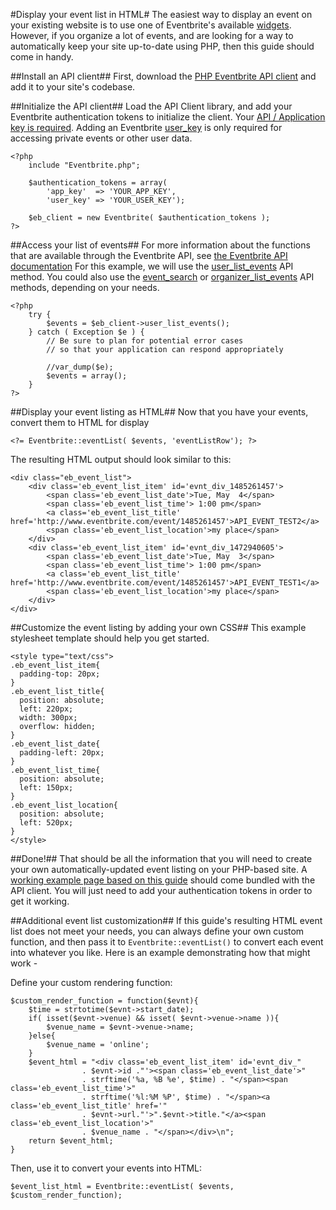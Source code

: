 #Display your event list in HTML#
The easiest way to display an event on your existing website is to use one of Eventbrite's available [widgets](http://www.eventbrite.com/t/promote-your-event-with-widgets).  However, if you organize a lot of events, and are looking for a way to automatically keep your site up-to-date using PHP, then this guide should come in handy.

##Install an API client##
First, download the [PHP Eventbrite API client](https://raw.github.com/ryanjarvinen/eventbrite.php/master/Eventbrite.php) and add it to your site's codebase.

##Initialize the API client##
Load the API Client library, and add your Eventbrite authentication tokens to initialize the client.
Your [API / Application key is required](http://www.eventbrite.com/api/key/).  Adding an Eventbrite [user_key]( http://www.eventbrite.com/userkeyapi) is only required for accessing private events or other user data.

    <?php
        include "Eventbrite.php"; 

        $authentication_tokens = array(
            'app_key'  => 'YOUR_APP_KEY',
            'user_key' => 'YOUR_USER_KEY');

        $eb_client = new Eventbrite( $authentication_tokens );
    ?>

##Access your list of events##
For more information about the functions that are available through the Eventbrite API, see [the Eventbrite API documentation](http://developer.eventbrite.com/doc/)
For this example, we will use the [user_list_events]( http://developer.eventbrite.com/doc/users/user_list_events/ ) API method.
You could also use the [event_search]( http://developer.eventbrite.com/doc/events/event_search/ ) or [organizer_list_events]( http://developer.eventbrite.com/doc/organizers/organizer_list_events/ ) API methods, depending on your needs.

    <?php 
        try {
            $events = $eb_client->user_list_events();
        } catch ( Exception $e ) {
            // Be sure to plan for potential error cases 
            // so that your application can respond appropriately

            //var_dump($e);
            $events = array();
        }
    ?>

##Display your event listing as HTML##
Now that you have your events, convert them to HTML for display

    <?= Eventbrite::eventList( $events, 'eventListRow'); ?>

The resulting HTML output should look similar to this:

    <div class="eb_event_list">
        <div class='eb_event_list_item' id='evnt_div_1485261457'>
            <span class='eb_event_list_date'>Tue, May  4</span>
            <span class='eb_event_list_time'> 1:00 pm</span>
            <a class='eb_event_list_title' href='http://www.eventbrite.com/event/1485261457'>API_EVENT_TEST2</a>
            <span class='eb_event_list_location'>my place</span>
        </div>
        <div class='eb_event_list_item' id='evnt_div_1472940605'>
            <span class='eb_event_list_date'>Tue, May  3</span>
            <span class='eb_event_list_time'> 1:00 pm</span>
            <a class='eb_event_list_title' href='http://www.eventbrite.com/event/1485261457'>API_EVENT_TEST1</a>
            <span class='eb_event_list_location'>my place</span>
        </div>
    </div>

##Customize the event listing by adding your own CSS##
This example stylesheet template should help you get started.

    <style type="text/css">
    .eb_event_list_item{
      padding-top: 20px;
    }
    .eb_event_list_title{
      position: absolute;
      left: 220px;
      width: 300px;
      overflow: hidden;
    }
    .eb_event_list_date{
      padding-left: 20px;
    }
    .eb_event_list_time{
      position: absolute;
      left: 150px;
    }
    .eb_event_list_location{
      position: absolute;
      left: 520px;
    }
    </style>

##Done!##
That should be all the information that you will need to create your own automatically-updated event listing on your PHP-based site.
A [working example page based on this guide](https://raw.github.com/ryanjarvinen/eventbrite.php/master/examples/event-list-example.php) should come bundled with the API client.  You will just need to add your authentication tokens in order to get it working.

##Additional event list customization##
If this guide's resulting HTML event list does not meet your needs, you can always define your own custom function, and then pass it to `Eventbrite::eventList()` to convert each event into whatever you like.  Here is an example demonstrating how that might work -

Define your custom rendering function:

    $custom_render_function = function($evnt){
        $time = strtotime($evnt->start_date);
        if( isset($evnt->venue) && isset( $evnt->venue->name )){ 
            $venue_name = $evnt->venue->name;
        }else{
            $venue_name = 'online';
        }   
        $event_html = "<div class='eb_event_list_item' id='evnt_div_"
                    . $evnt->id ."'><span class='eb_event_list_date'>"
                    . strftime('%a, %B %e', $time) . "</span><span class='eb_event_list_time'>" 
                    . strftime('%l:%M %P', $time) . "</span><a class='eb_event_list_title' href='"
                    . $evnt->url."'>".$evnt->title."</a><span class='eb_event_list_location'>"
                    . $venue_name . "</span></div>\n";
        return $event_html;
    }

Then, use it to convert your events into HTML:

    $event_list_html = Eventbrite::eventList( $events, $custom_render_function);
